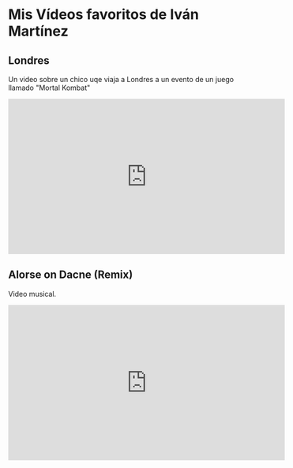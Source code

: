 # Mis Vídeos favoritos de Iván Martínez

## Londres
Un video sobre un chico uqe viaja a Londres a un evento de un juego llamado "Mortal Kombat"
<iframe width="560" height="315" src="https://www.youtube.com/embed/vInU_9lztQU" frameborder="0" allow="accelerometer; autoplay; clipboard-write; encrypted-media; gyroscope; picture-in-picture" allowfullscreen></iframe>

## Alorse on Dacne (Remix)
Video musical.
<iframe width="560" height="315" src="https://www.youtube.com/embed/vInU_9lztQU" frameborder="0" allow="accelerometer; autoplay; clipboard-write; encrypted-media; gyroscope; picture-in-picture" allowfullscreen></iframe>

## 
